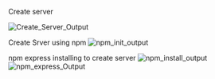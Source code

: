 Create server






![Create_Server_Output](https://github.com/user-attachments/assets/2ccdc292-2fa5-4686-b2de-f7add28e0569)

Create Srver using npm
![npm_init_output](https://github.com/user-attachments/assets/efc5d966-c7b3-4815-a9ae-ce0cc730fe7a)

npm express installing to create server
![npm_install_output](https://github.com/user-attachments/assets/23101644-dd2b-401b-80a3-08ff2537b5a7)
![npm_express_Output](https://github.com/user-attachments/assets/9974811b-3c24-4ada-9a07-63b720673a5f)
